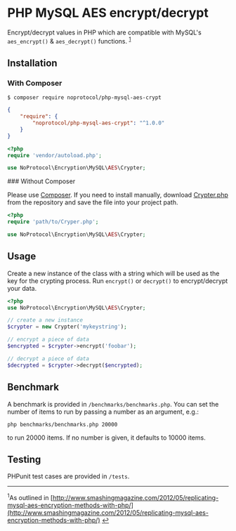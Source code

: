# PHP MySQL AES encrypt/decrypt

Encrypt/decrypt values in PHP which are compatible with MySQL's `aes_encrypt()` & `aes_decrypt()` functions. <sup name="top">[1](#smashing-magazine-article)</sup>

## Installation

### With Composer

```
$ composer require noprotocol/php-mysql-aes-crypt
```

```json
{
    "require": {
        "noprotocol/php-mysql-aes-crypt": "^1.0.0"
    }
}
```

```php
<?php
require 'vendor/autoload.php';

use NoProtocol\Encryption\MySQL\AES\Crypter;
```

<a name="install-nocomposer"/>
### Without Composer

Please use [Composer](http://getcomposer.org/). If you need to install manually, download [Crypter.php](https://github.com/noprotocol/php-mysql-aes-crypt/src/NoProtocol/Encryption/MySQL/AES/Crypter.php) from the repository and save the file into your project path.

```php
<?php
require 'path/to/Cryper.php';

use NoProtocol\Encryption\MySQL\AES\Crypter;
```

## Usage
Create a new instance of the class with a string which will be used as the key for the crypting process. Run `encrypt()` or `decrypt()` to encrypt/decrypt your data.

```php
<?php
use NoProtocol\Encryption\MySQL\AES\Crypter;

// create a new instance
$crypter = new Crypter('mykeystring');

// encrypt a piece of data
$encrypted = $crypter->encrypt('foobar');

// decrypt a piece of data
$decrypted = $crypter->decrypt($encrypted);
```

## Benchmark
A benchmark is provided in `/benchmarks/benchmarks.php`. You can set the number of items to run by passing a number as an argument, e.g.:

`php benchmarks/benchmarks.php 20000`

to run 20000 items. If no number is given, it defaults to 10000 items.

## Testing
PHPunit test cases are provided in `/tests`.

---

<sup id="smashing-magazine-article">1</sup>As outlined in [http://www.smashingmagazine.com/2012/05/replicating-mysql-aes-encryption-methods-with-php/](http://www.smashingmagazine.com/2012/05/replicating-mysql-aes-encryption-methods-with-php/) [↩](#top)